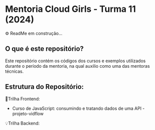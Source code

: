 # Mentoria Cloud Girls - Turma 11 (2024)

⚙️ ReadMe em construção...

## O que é este repositório?

Este repositório contém os códigos dos cursos e exemplos utilizados durante o período da mentoria, na qual auxilio como uma das mentoras técnicas.

## Estrutura do Repositório:

🎨Trilha Frontend:

- Curso de JavaScript: consumindo e tratando dados de uma API - projeto-vidflow

💡Trilha Backend:
